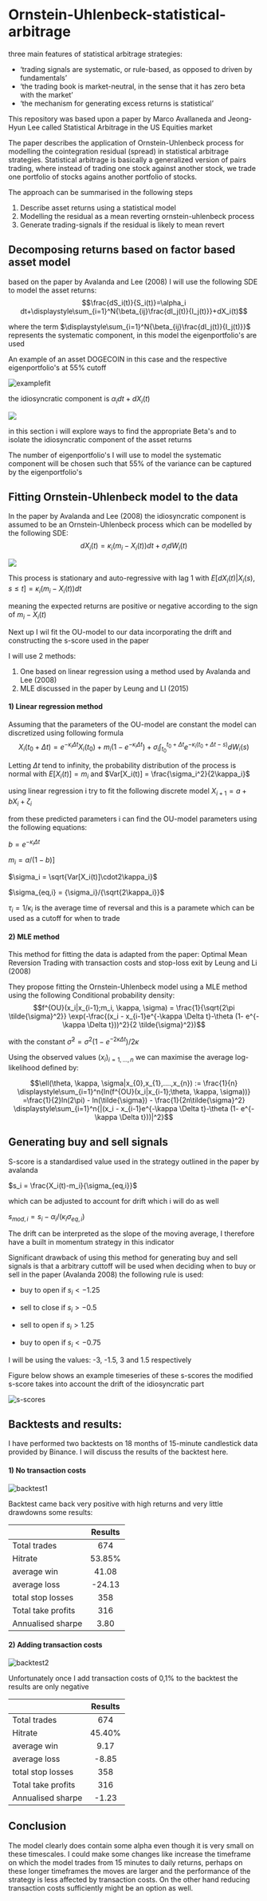 # Ornstein-Uhlenbeck-statistical-arbitrage
three main features of statistical arbitrage strategies:

- ‘trading signals are systematic, or rule-based, as opposed to driven by fundamentals’
- ‘the trading book is market-neutral, in the sense that it has zero beta with the market’
- ‘the mechanism for generating excess returns is statistical’

This repository was based upon a paper by Marco Avallaneda and Jeong-Hyun Lee called Statistical Arbitrage in the US Equities market

The paper describes the application of Ornstein-Uhlenbeck process for modelling the cointegration residual (spread) in statistical arbitrage strategies. Statistical arbitrage is basically a generalized version of pairs trading, where instead of trading one stock against another stock, we trade one portfolio of stocks agains another portfolio of stocks.

The approach can be summarised in the following steps
1) Describe asset returns using a statistical model
2) Modelling the residual as a mean reverting ornstein-uhlenbeck process
3) Generate trading-signals if the residual is likely to mean revert

Decomposing returns based on factor based asset model
----- 

based on the paper by Avalanda and Lee (2008) I will use the following SDE to model the asset returns:
$$\frac{dS_i(t)}{S_i(t)}=\alpha_i dt+\displaystyle\sum_{i=1}^N{\beta_{ij}\frac{dI_j(t)}{I_j(t)}}+dX_i(t)$$

where the term $\displaystyle\sum_{i=1}^N{\beta_{ij}\frac{dI_j(t)}{I_j(t)}}$ represents the systematic component, in this model the eigenportfolio's are used

An example of an asset DOGECOIN in this case and the respective eigenportfolio's at 55% cutoff

![examplefit](saved_figs/returns_decomp.png)

the idiosyncratic component is $\alpha_i dt + dX_i(t)$

![](saved_figs/with_drift.png)

in this section i will explore ways to find the appropriate Beta's and to isolate the idiosyncratic component of the asset returns

The number of eigenportfolio's I will use to model the systematic component will be chosen such that 55% of the variance can be captured by the eigenportfolio's 


Fitting Ornstein-Uhlenbeck model to the data
------
In the paper by Avalanda and Lee (2008) the idiosyncratic component is assumed to be an Ornstein-Uhlenbeck process which can be modelled by the following SDE:
$$dX_i(t)=\kappa_i(m_i - X_i(t))dt+\sigma_idW_i(t)$$

![](saved_figs/Xi_t.png)

This process is stationary and auto-regressive with lag 1
with $E[dX_i(t)|X_i(s),s\leq t]=\kappa_i(m_i-X_i(t))dt$

meaning the expected returns are positive or negative according to the sign of $m_i-X_i(t)$

Next up I wil fit the OU-model to our data incorporating the drift and constructing the s-score used in the paper

I will use 2 methods:
1) One based on linear regression using a method used by Avalanda and Lee (2008)
2) MLE discussed in the paper by Leung and LI (2015)

#### 1) Linear regression method
Assuming that the parameters of the OU-model are constant the model can discretized using following formula
$$X_i(t_{0} + \Delta t) = e^{- \kappa_i \Delta t} X_i(t_{0}) + m_i(1-e^{- \kappa_i \Delta t}) + \sigma_i \int_{t_{0}}^{t_{0}+\Delta t}{e^{- \kappa_i (t_{0}+\Delta t-s)}dW_i(s)}$$

Letting $\Delta t$ tend to infinity, the probability distribution of the process is normal with $E[X_i(t)] = m_i$ and $Var[X_i(t)] = \frac{\sigma_i^2}{2\kappa_i}$

using linear regression i try to fit the following discrete model
$X_{i+1} = a+ bX_{i} + \zeta_i$

from these predicted parameters i can find the OU-model parameters using the following equations:

$b = e^{- \kappa_i \Delta t}$

$m_i = a / (1-b)$]

$\sigma_i = \sqrt{Var[X_i(t)]\cdot2\kappa_i}$

$\sigma_{eq,i} = {\sigma_i}/{\sqrt{2\kappa_i}}$

$\tau_i = 1 / \kappa_i$ is the average time of reversal 
and this is a paramete which can be used as a cutoff for when to trade

#### 2) MLE method
This method for fitting the data is adapted from the paper: Optimal Mean Reversion Trading with transaction costs and stop-loss exit by Leung and Li (2008)

They propose fitting the Ornstein-Uhlenbeck model using a MLE method using the following Conditional probability density:
$$f^{OU}(x_i|x_{i-1};m_i, \kappa, \sigma) = \frac{1}{\sqrt{2\pi \tilde{\sigma}^2}} \exp(-\frac{(x_i - x_{i-1}e^{-\kappa \Delta t}-\theta (1- e^{-\kappa \Delta t}))^2}{2 \tilde{\sigma}^2})$$

with the constant $\tilde{\sigma}^2 = \sigma^2 (1-e^{-2\kappa \Delta t})/2\kappa$

Using the observed values $(x_i)_{i=1,...,n}$ we can maximise the average log-likelihood defined by:

$$\ell(\theta, \kappa, \sigma|x_{0},x_{1},....,x_{n}) := \frac{1}{n} \displaystyle\sum_{i=1}^n{ln(f^{OU}(x_i|x_{i-1};\theta, \kappa, \sigma))} 
=\frac{1}{2}ln(2\pi) - ln(\tilde{\sigma}) - \frac{1}{2n\tilde{\sigma}^2} \displaystyle\sum_{i=1}^n{|(x_i - x_{i-1}e^{-\kappa \Delta t}-\theta (1- e^{-\kappa \Delta t}))|^2}$$

Generating buy and sell signals
------

S-score is a standardised value used in the strategy outlined in the paper by avalanda

$s_i = \frac{X_i(t)-m_i}{\sigma_{eq,i}}$

which can be adjusted to account for drift which i will do as well

$s_{mod,i} = s_i - \alpha_i / (\kappa_i \sigma_{eq,i})$

The drift can be interpreted as the slope of the moving average, I therefore have a built in momentum strategy in this indicator

Significant drawback of using this method for generating buy and sell signals is that a arbitrary cuttoff will be used when deciding when to buy or sell in the paper (Avalanda 2008) the following rule is used:

- buy to open if $s_i < -1.25$
- sell to close if $s_i > -0.5$


- sell to open if $s_i > 1.25$
- buy to open if $s_i < -0.75$

I will be using the values: -3, -1.5, 3 and 1.5 respectively 

Figure below shows an example timeseries of these s-scores the modified s-score takes into account the drift of the idiosyncratic part

![s-scores](saved_figs/s_score.png)


Backtests and results:
------
I have performed two backtests on 18 months of 15-minute candlestick data provided by Binance. I will discuss the results of the backtest here.
#### 1) No transaction costs  
![backtest1](saved_figs/backtest_no_tc.png)

Backtest came back very positive with high returns and very little drawdowns some results:

|    |      Results      |
|----------|:-------------:|
| Total trades |  674 |
| Hitrate |    53.85%   |
| average win | 41.08 | 
| average loss| -24.13 |
| total stop losses | 358 | 
| Total take profits | 316 | 
| Annualised sharpe | 3.80 | 

#### 2) Adding transaction costs 
![backtest2](saved_figs/backtest_tc.png)

Unfortunately once I add transaction costs of 0,1% to the backtest the results are only negative

|    |      Results      |
|----------|:-------------:|
| Total trades |  674 |
| Hitrate |    45.40%   |
| average win | 9.17 | 
| average loss| -8.85 |
| total stop losses | 358 | 
| Total take profits | 316 | 
| Annualised sharpe | -1.23 | 

Conclusion
------
The model clearly does contain some alpha even though it is very small on these timescales. 
I could make some changes like increase the timeframe on which the model trades from 15 minutes to daily returns, perhaps on these longer timeframes the moves are larger and the performance of the strategy is less affected by transaction costs. On the other hand reducing transaction costs sufficiently might be an option as well.

